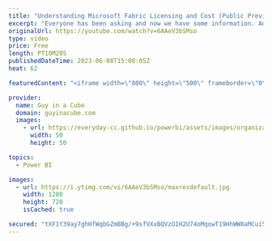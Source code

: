 ```yaml
---
title: "Understanding Microsoft Fabric Licensing and Cost (Public Preview)"
excerpt: "Everyone has been asking and now we have some information. Adam breaks down how Microsoft Fabric Licensing and costs work. Helping you get the most out of Fabric!  Announcing Microsoft Fabric capacities are available for purchase https://blog.fabric.microsoft.com/blog/announcing-microsoft-fabric-capacities-are-available-for-purchase"
originalUrl: https://youtube.com/watch?v=6AAeV3bSMso
type: video
price: Free
length: PT10M20S
publishedDateTime: 2023-06-08T15:00:05Z
heat: 62

featuredContent: "<iframe width=\"800\" height=\"500\" frameborder=\"0\" src=\"https://www.youtube.com/embed/6AAeV3bSMso\" allow=\"accelerometer; autoplay; encrypted-media; gyroscope; picture-in-picture\" allowfullscreen></iframe>"

provider:
  name: Guy in a Cube
  domain: guyinacube.com
  images:
    - url: https://everyday-cc.github.io/powerbi/assets/images/organizations/guyinacube.com-50x50.jpg
      width: 50
      height: 50

topics:
  - Power BI

images:
  - url: https://i.ytimg.com/vi/6AAeV3bSMso/maxresdefault.jpg
    width: 1280
    height: 720
    isCached: true

secured: "tXF1Y39ay7ghHfWqbGZmBBg/+9sfVXxBQVzOIH2U74oMqowT19HhWW8aMCui50xdLAq0Qo99+Wv0WVe6uHz0GSWIkQCG/GFDN+GzAzJWCXnUdrE6AXRQH44Jq7hpqNI1EnIkrG/W1Fn4w9j6E+/BeLF3Qk8GnvZSZyWM8trId2zHyn+Ok15lemLJb0G2p5NmaujRS0Hfdy0DVWVBJADFsru2yJvxYqDSkUG+hOo1vl1DUWjYd7/u0ybbAil5d5RpjRrsaFQk7KAYw0xGeWPSuSJB0Foih8mjyhT6ow1iwFlt0GefJFbzdZjS71tOrSk8KXw0w2YOrHH1HmoBtrfkcNv0svDEjfzZfEADUKJjyeVSh8nCc/t2djI3JYlACa8CysbRnfUpmMO1aiAd+bNAfUJwJwQDZ6nErhqjDQKgFq0=;0FUjBpz+DKUsVmQfeTDRiQ=="
---
```


